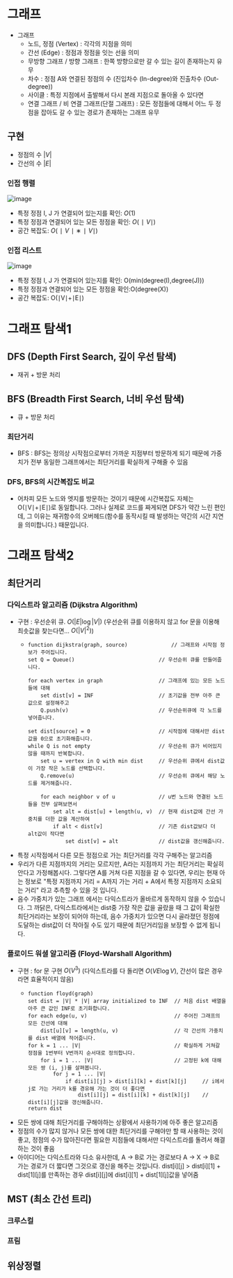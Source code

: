 # 그래프
- 그래프
  + 노드, 정점 (Vertex) : 각각의 지점을 의미
  + 간선 (Edge) : 정점과 정점을 잇는 선을 의미
  + 무방향 그래프 / 방향 그래프 : 한쪽 방향으로만 갈 수 있는 길이 존재하는지 유무
  + 차수 : 정점 A와 연결된 정점의 수 (진입차수 (In-degree)와 진출차수 (Out-degree))
  + 사이클 : 특정 지점에서 출발해서 다시 본래 지점으로 돌아올 수 있다면
  + 연결 그래프 /  비 연결 그래프(단절 그래프) : 모든 정점들에 대해서 어느 두 정점을 잡아도 갈 수 있는 경로가 존재하는 그래프 유무

## 구현
- 정점의 수 $|V|$
- 간선의 수 $|E|$

### 인접 행렬
![image](https://github.com/user-attachments/assets/ee68038c-c0bd-484b-b3dc-8dedcbf4b573)
- 특정 정점 I, J 가 연결되어 있는지를 확인: $O(1)$
- 특정 정점과 연결되어 있는 모든 정점을 확인: $O(∣V∣)$
- 공간 복잡도: $O(∣V∣∗∣V∣)$

### 인접 리스트
![image](https://github.com/user-attachments/assets/f5fec0b4-ff1c-440d-bf61-4a89a5aa622a)
- 특정 정점 I, J 가 연결되어 있는지를 확인: O(min(degree(I),degree(J)))
- 특정 정점과 연결되어 있는 모든 정점을 확인:O(degree(X))
- 공간 복잡도: O(∣V∣+∣E∣)


# 그래프 탐색1
## DFS (Depth First Search, 깊이 우선 탐색)
- 재귀 + 방문 처리

## BFS (Breadth First Search, 너비 우선 탐색)
- 큐 + 방문 처리

### 최단거리
- BFS : BFS는 정의상 시작점으로부터 가까운 지점부터 방문하게 되기 때문에 가중치가 전부 동일한 그래프에서는 최단거리를 확실하게 구해줄 수 있음

### DFS, BFS의 시간복잡도 비교
- 어차피 모든 노드와 엣지를 방문하는 것이기 때문에 시간복잡도 자체는 O(∣V∣+∣E∣)로 동일합니다. 그러나 실제로 코드를 짜게되면 DFS가 약간 느린 편인데, 그 이유는 재귀함수의 오버헤드(함수를 동작시킬 때 발생하는 약간의 시간 지연을 의미합니다.) 때문입니다.


# 그래프 탐색2
## 최단거리
### 다익스트라 알고리즘 (Dijkstra Algorithm)
- 구현 : 우선순위 큐. $O(|E|\log{|V|})$ (우선순위 큐를 이용하지 않고 for 문을 이용해 최솟값을 찾는다면... $O({|V|}^2)$)
  + ```
    function dijkstra(graph, source)              // 그래프와 시작점 정보가 주어집니다.
    set Q = Queue()                           // 우선순위 큐를 만들어줍니다.

    for each vertex in graph                  // 그래프에 있는 모든 노드들에 대해
        set dist[v] = INF                     // 초기값을 전부 아주 큰 값으로 설정해주고 
        Q.push(v)                             // 우선순위큐에 각 노드를 넣어줍니다.

    set dist[source] = 0                      // 시작점에 대해서만 dist 값을 0으로 초기화해줍니다.
    while Q is not empty                      // 우선순위 큐가 비어있지 않을 때까지 반복합니다.
        set u = vertex in Q with min dist     // 우선순위 큐에서 dist값이 가장 작은 노드를 선택합니다.
        Q.remove(u)                           // 우선순위 큐에서 해당 노드를 제거해줍니다.

        for each neighbor v of u              // u번 노드와 연결된 노드들을 전부 살펴보면서
            set alt = dist[u] + length(u, v)  // 현재 dist값에 간선 가중치를 더한 값을 계산하여
            if alt < dist[v]                  // 기존 dist값보다 더 alt값이 작다면
                set dist[v] = alt             // dist값을 갱신해줍니다.
    ```
- 특정 시작점에서 다른 모든 정점으로 가는 최단거리를 각각 구해주는 알고리즘
- 우리가 다른 지점까지의 거리는 모르지만, A라는 지점까지 가는 최단거리는 확실히 안다고 가정해봅시다. 그렇다면 A를 거쳐 다른 지점을 갈 수 있다면, 우리는 현재 아는 정보로 "특정 지점까지 거리 = A까지 가는 거리 + A에서 특정 지점까지 소요되는 거리" 라고 추측할 수 있을 것 입니다.
- 음수 가중치가 있는 그래프 에서는 다익스트라가 올바르게 동작하지 않을 수 있습니다. 그 까닭은, 다익스트라에서는 dist중 가장 작은 값을 골랐을 때 그 값이 확실한 최단거리라는 보장이 되어야 하는데, 음수 가중치가 있으면 다시 골라졌던 정점에 도달하는 dist값이 더 작아질 수도 있기 때문에 최단거리임을 보장할 수 없게 됩니다.
  

### 플로이드 워셜 알고리즘 (Floyd-Warshall Algorithm)
- 구현 : for 문 구현 $O(V^3)$ (다익스트라를 다 돌리면 $O(VE\log{V})$, 간선이 많은 경우라면 효율적이지 않음)
  + ```
    function floyd(graph)
    set dist = |V| * |V| array initialized to INF  // 처음 dist 배열을 아주 큰 값인 INF로 초기화합니다.
    for each edge(u, v)                            // 주어진 그래프의 모든 간선에 대해
        dist[u][v] = length(u, v)                  // 각 간선의 가중치를 dist 배열에 적어줍니다.
    for k = 1 ... |V|                              // 확실하게 거쳐갈 정점을 1번부터 V번까지 순서대로 정의합니다.
        for i = 1 ... |V|                          // 고정된 k에 대해 모든 쌍 (i, j)를 살펴봅니다.
            for j = 1 ... |V|
                if dist[i][j] > dist[i][k] + dist[k][j]     // i에서 j로 가는 거리가 k를 경유해 가는 것이 더 좋다면
                    dist[i][j] = dist[i][k] + dist[k][j]    // dist[i][j]값을 갱신해줍니다.
    return dist

    ```
- 모든 쌍에 대해 최단거리를 구해야하는 상황에서 사용하기에 아주 좋은 알고리즘
- 정점의 수가 많지 않거나 모든 쌍에 대한 최단거리를 구해야만 할 때 사용하는 것이 좋고, 정점의 수가 많아진다면 필요한 지점들에 대해서만 다익스트라를 돌려서 해결하는 것이 좋음
- 아이디어는 다익스트라와 다소 유사한데, A → B로 가는 경로보다 A → X → B로 가는 경로가 더 짧다면 그것으로 갱신을 해주는 것입니다. dist[i][j] > dist[i][1] + dist[1][j]를 만족하는 경우 dist[i][j]에 dist[i][1] + dist[1][j]값을 넣어줌

## MST (최소 간선 트리)
### 크루스컬

### 프림

## 위상정렬






